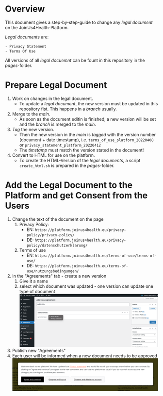 # Overview
This document gives a step-by-step-guide to change any *legal document* on the JoinUs4Health-Platform.

*Legal documents* are:

    - Privacy Statement
    - Terms Of Use

All versions of all *legal docuemnt* can be fount in this repository in the *pages*-folder.

# Prepare Legal Document

1. Work on changes in the legal document.
    - To update a *legal document*, the new version must be updated in this repository fist. This happens in a *branch* usually.
1. Merge to the *main*.
    - As soon as the document editin is finished, a new version will be set and the *branch* is merged to the *main*.
1. *Tag* the new version.
    - Then the new version in the *main* is *tagged* with the version number (document + date timestamp), i.e. `terms_of_use_platform_20220408` or `privacy_statement_platform_20220412`
    - The *timstamp* must match the version stated in the document!
1. Convert to HTML for use on the platform.
    - To create the HTML-Version of the *legal documents*, a script `create_html.sh` is prepared in the *pages*-folder.

# Add the Legal Document to the Platform and get Consent from the Users

1. Change the text of the document on the page
    1. Privacy Policy:
        - EN: `https://platform.joinus4health.eu/privacy-policy/privacy-policy/`
        - DE: `https://platform.joinus4health.eu/privacy-policy/datenschutzerklarung/`
    1. Terms of use
        - EN: `https://platform.joinus4health.eu/terms-of-use/terms-of-use/`
        - DE: `https://platform.joinus4health.eu/terms-of-use/nutzungsbedingungen/`
1. In the "Agreements" tab - create a new version
    1. Give it a name
    1. select which document was updated - one version can update one type of document  
        ![](./add_new_agreement.png)
1. Publish new "Agreements"
1. Each user will be informed when a new document needs to be approved  
    ![](./consent.png)

